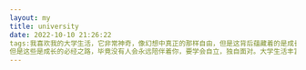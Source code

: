 ```yaml
---
layout: my
title: university
date: 2022-10-10 21:26:22
tags:我喜欢我的大学生活，它非常神奇，像幻想中真正的那样自由，但是这背后蕴藏着的是成长，要学会忍受孤独，要学会每件事情都自己做，没有人愿意真正的听你的喜怒哀乐，更不会真正的给出建议，身边没有那种既可以理解你做的事情，又可以认真倾听感同身受，并给出实质性安慰的人，甚至可以说很少。没有办法没有勇气表达自己的情感，不开心时甚至只能自己默默擦眼泪。
但是这些是成长的必经之路，毕竟没有人会永远陪伴着你，要学会自立，独自面对。大学生活丰富多彩，可以实现心中所想，有无数次试错的机会，这是步入社会所体会不到的。却也不会有人无微不至的关怀照顾你，这是衔接点，有苦有甜，我也非常喜欢我的大学生活
---
```

